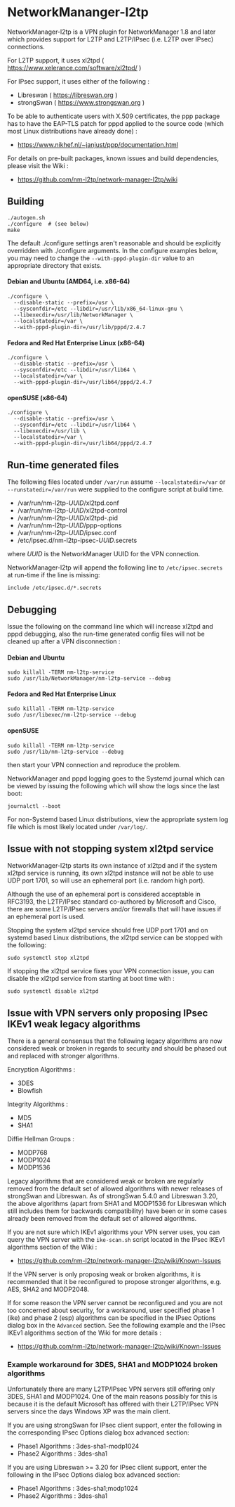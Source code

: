 # NetworkMananger-l2tp

NetworkManager-l2tp is a VPN plugin for NetworkManager 1.8 and later which
provides support for L2TP and L2TP/IPsec (i.e. L2TP over IPsec) connections.

For L2TP support, it uses xl2tpd ( https://www.xelerance.com/software/xl2tpd/ )

For IPsec support, it uses either of the following :
* Libreswan ( https://libreswan.org )
* strongSwan ( https://www.strongswan.org )

To be able to authenticate users with X.509 certificates, the ppp package has
to have the EAP-TLS patch for pppd applied to the source code (which most Linux
distributions have already done) :

* https://www.nikhef.nl/~janjust/ppp/documentation.html

For details on pre-built packages, known issues and build dependencies,
please visit the Wiki :
* https://github.com/nm-l2tp/network-manager-l2tp/wiki

## Building

    ./autogen.sh
    ./configure  # (see below)
    make

The default ./configure settings aren't reasonable and should be explicitly
overridden with ./configure arguments. In the configure examples below, you
may need to change the `--with-pppd-plugin-dir` value to an appropriate
directory that exists.

#### Debian and Ubuntu (AMD64, i.e. x86-64)

    ./configure \
      --disable-static --prefix=/usr \
      --sysconfdir=/etc --libdir=/usr/lib/x86_64-linux-gnu \
      --libexecdir=/usr/lib/NetworkManager \
      --localstatedir=/var \
      --with-pppd-plugin-dir=/usr/lib/pppd/2.4.7

#### Fedora and Red Hat Enterprise Linux (x86-64)

    ./configure \
      --disable-static --prefix=/usr \
      --sysconfdir=/etc --libdir=/usr/lib64 \
      --localstatedir=/var \
      --with-pppd-plugin-dir=/usr/lib64/pppd/2.4.7

#### openSUSE (x86-64)

    ./configure \
      --disable-static --prefix=/usr \
      --sysconfdir=/etc --libdir=/usr/lib64 \
      --libexecdir=/usr/lib \
      --localstatedir=/var \
      --with-pppd-plugin-dir=/usr/lib64/pppd/2.4.7

## Run-time generated files

The following files located under `/var/run` assume `--localstatedir=/var` or
`--runstatedir=/var/run` were supplied to the configure script at build time.

* /var/run/nm-l2tp-_UUID_/xl2tpd.conf
* /var/run/nm-l2tp-_UUID_/xl2tpd-control
* /var/run/nm-l2tp-_UUID_/xl2tpd-.pid
* /var/run/nm-l2tp-_UUID_/ppp-options
* /var/run/nm-l2tp-_UUID_/ipsec.conf
* /etc/ipsec.d/nm-l2tp-ipsec-_UUID_.secrets

where _UUID_ is the NetworkManager UUID for the VPN connection.

NetworkManager-l2tp will append the following line to `/etc/ipsec.secrets` at
run-time if the line is missing:

    include /etc/ipsec.d/*.secrets

## Debugging

Issue the following on the command line which will increase xl2tpd and pppd
debugging, also the run-time generated config files will not be cleaned up
after a VPN disconnection :

#### Debian and Ubuntu
    sudo killall -TERM nm-l2tp-service
    sudo /usr/lib/NetworkManager/nm-l2tp-service --debug

#### Fedora and Red Hat Enterprise Linux
    sudo killall -TERM nm-l2tp-service
    sudo /usr/libexec/nm-l2tp-service --debug

#### openSUSE
    sudo killall -TERM nm-l2tp-service
    sudo /usr/lib/nm-l2tp-service --debug

then start your VPN connection and reproduce the problem.

NetworkManager and pppd logging goes to the Systemd journal which can be viewed
by issuing the following which will show the logs since the last boot:

    journalctl --boot

For non-Systemd based Linux distributions, view the appropriate system log
file which is most likely located under `/var/log/`.

## Issue with not stopping system xl2tpd service

NetworkManager-l2tp starts its own instance of xl2tpd and if the system xl2tpd
service is running, its own xl2tpd instance will not be able to use UDP port
1701, so will use an ephemeral port (i.e. random high port).

Although the use of an ephemeral port is considered acceptable in RFC3193, the
L2TP/IPsec standard co-authored by Microsoft and Cisco, there are some
L2TP/IPsec servers and/or firewalls that will have issues if an ephemeral port
is used.

Stopping the system xl2tpd service should free UDP port 1701 and on systemd
based Linux distributions, the xl2tpd service can be stopped with the
following:

    sudo systemctl stop xl2tpd

If stopping the xl2tpd service fixes your VPN connection issue, you can
disable the xl2tpd service from starting at boot time with :

    sudo systemctl disable xl2tpd

## Issue with VPN servers only proposing IPsec IKEv1 weak legacy algorithms

There is a general consensus that the following legacy algorithms are now
considered weak or broken in regards to security and should be phased out and
replaced with stronger algorithms.

Encryption Algorithms :
* 3DES
* Blowfish

Integrity Algorithms :
* MD5
* SHA1

Diffie Hellman Groups :
* MODP768
* MODP1024
* MODP1536

Legacy algorithms that are considered weak or broken are regularly removed from
the default set of allowed algorithms with newer releases of strongSwan and
Libreswan. As of strongSwan 5.4.0 and Libreswan 3.20, the above algorithms
(apart from SHA1 and MODP1536 for Libreswan which still includes them for
backwards compatibility) have been or in some cases already been removed from
the default set of allowed algorithms.

If you are not sure which IKEv1 algorithms your VPN server uses, you can query
the VPN server with the `ike-scan.sh` script located in the IPsec IKEv1
algorithms section of the Wiki :
* https://github.com/nm-l2tp/network-manager-l2tp/wiki/Known-Issues

If the VPN server is only proposing weak or broken algorithms, it is
recommended that it be reconfigured to propose stronger algorithms, e.g.
AES, SHA2 and MODP2048.

If for some reason the VPN server cannot be reconfigured and you are not too
concerned about security, for a workaround, user specified phase 1 (ike) and
phase 2 (esp) algorithms can be specified in the IPsec Options dialog box in
the `Advanced` section. See the following example and the IPsec IKEv1 algorithms section of the Wiki for more details :
* https://github.com/nm-l2tp/network-manager-l2tp/wiki/Known-Issues

### Example workaround for 3DES, SHA1 and MODP1024 broken algorithms

Unfortunately there are many L2TP/IPsec VPN servers still offering only 3DES,
SHA1 and MODP1024. One of the main reasons possibly for this is because it is
the default Microsoft has offered with their L2TP/IPsec VPN servers since the
days Windows XP was the main client.

If you are using strongSwan for IPsec client support, enter the following in
the corresponding IPsec Options dialog box advanced section:

* Phase1 Algorithms : 3des-sha1-modp1024
* Phase2 Algorithms : 3des-sha1

If you are using Libreswan >= 3.20 for IPsec client support, enter the
following in the IPsec Options dialog box advanced section:

* Phase1 Algorithms : 3des-sha1;modp1024
* Phase2 Algorithms : 3des-sha1


